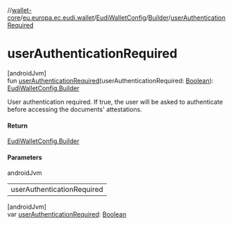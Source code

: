 //[wallet-core](../../../../index.md)/[eu.europa.ec.eudi.wallet](../../index.md)/[EudiWalletConfig](../index.md)/[Builder](index.md)/[userAuthenticationRequired](user-authentication-required.md)

# userAuthenticationRequired

[androidJvm]\
fun [userAuthenticationRequired](user-authentication-required.md)(userAuthenticationRequired: [Boolean](https://kotlinlang.org/api/latest/jvm/stdlib/kotlin/-boolean/index.html)): [EudiWalletConfig.Builder](index.md)

User authentication required. If true, the user will be asked to authenticate before accessing the documents' attestations.

#### Return

[EudiWalletConfig.Builder](index.md)

#### Parameters

androidJvm

| |
|---|
| userAuthenticationRequired |

[androidJvm]\
var [userAuthenticationRequired](user-authentication-required.md): [Boolean](https://kotlinlang.org/api/latest/jvm/stdlib/kotlin/-boolean/index.html)
